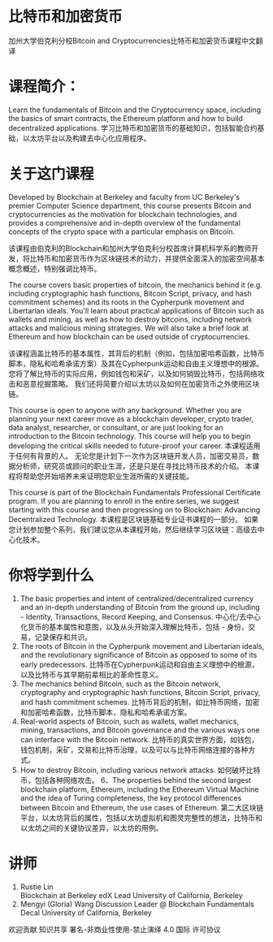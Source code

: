 # 比特币和加密货币
加州大学伯克利分校Bitcoin and Cryptocurrencies比特币和加密货币课程中文翻译

# 课程简介：
Learn the fundamentals of Bitcoin and the Cryptocurrency space, including the basics of smart contracts, the Ethereum platform and how to build decentralized applications.
学习比特币和加密货币的基础知识，包括智能合约基础，以太坊平台以及构建去中心化应用程序。

# 关于这门课程

Developed by Blockchain at Berkeley and faculty from UC Berkeley's premier Computer Science department, this course presents Bitcoin and cryptocurrencies as the motivation for blockchain technologies, and provides a comprehensive and in-depth overview of the fundamental concepts of the crypto space with a particular emphasis on Bitcoin. 

该课程由伯克利的Blockchain和加州大学伯克利分校首席计算机科学系的教师开发，将比特币和加密货币作为区块链技术的动力，并提供全面深入的加密空间基本概念概述，特别强调比特币。

The course covers basic properties of bitcoin, the mechanics behind it (e.g. including cryptographic hash functions, Bitcoin Script, privacy, and hash commitment schemes) and its roots in the Cypherpunk movement and Libertarian ideals. You'll learn about practical applications of Bitcoin such as wallets and mining, as well as how to destroy bitcoins, including network attacks and malicious mining strategies. We will also take a brief look at Ethereum and how blockchain can be used outside of cryptocurrencies. 

该课程涵盖比特币的基本属性，其背后的机制（例如，包括加密哈希函数，比特币脚本，隐私和哈希承诺方案）及其在Cypherpunk运动和自由主义理想中的根源。 您将了解比特币的实际应用，例如钱包和采矿，以及如何销毁比特币，包括网络攻击和恶意挖掘策略。 我们还将简要介绍以太坊以及如何在加密货币之外使用区块链。

This course is open to anyone with any background. Whether you are planning your next career move as a blockchain developer, crypto trader, data analyst, researcher, or consultant, or are just looking for an introduction to the Bitcoin technology. This course will help you to begin developing the critical skills needed to future-proof your career. 
本课程适用于任何有背景的人。 无论您是计划下一次作为区块链开发人员，加密交易员，数据分析师，研究员或顾问的职业生涯，还是只是在寻找比特币技术的介绍。 本课程将帮助您开始培养未来证明您职业生涯所需的关键技能。

This course is part of the Blockchain Fundamentals Professional Certificate program.  If you are planning to enroll in the entire series, we suggest starting with this course and then progressing on to Blockchain: Advancing Decentralized Technology.
本课程是区块链基础专业证书课程的一部分。 如果您计划参加整个系列，我们建议您从本课程开始，然后继续学习区块链：高级去中心化技术。

# 你将学到什么
1. The basic properties and intent of centralized/decentralized currency and an in-depth understanding of Bitcoin from the ground up, including - Identity, Transactions, Record Keeping, and Consensus.
中心化/去中心化货币的基本属性和意图，以及从头开始深入理解比特币，包括 - 身份，交易，记录保存和共识。
2. The roots of Bitcoin in the Cypherpunk movement and Libertarian ideals, and the revolutionary significance of Bitcoin as opposed to some of its early predecessors.
比特币在Cypherpunk运动和自由主义理想中的根源，以及比特币与其早期前辈相比的革命性意义。
3. The mechanics behind Bitcoin, such as the Bitcoin network, cryptography and cryptographic hash functions, Bitcoin Script, privacy, and hash commitment schemes.
比特币背后的机制，如比特币网络，加密和加密哈希函数，比特币脚本，隐私和哈希承诺方案。
4. Real-world aspects of Bitcoin, such as wallets, wallet mechanics, mining, transactions, and Bitcoin governance and the various ways one can interface with the Bitcoin network.
比特币的真实世界方面，如钱包，钱包机制，采矿，交易和比特币治理，以及可以与比特币网络连接的各种方式。
5. How to destroy Bitcoin, including various network attacks. 
如何破坏比特币，包括各种网络攻击。
6、The properties behind the second largest blockchain platform, Ethereum, including the Ethereum Virtual Machine and the idea of Turing completeness, the key protocol differences between Bitcoin and Ethereum, the use cases of Ethereum.
第二大区块链平台，以太坊背后的属性，包括以太坊虚拟机和图灵完整性的想法，比特币和以太坊之间的关键协议差异，以太坊的用例。

# 讲师
1. Rustie Lin  
    Blockchain at Berkeley edX Lead
    University of California, Berkeley
2. Mengyi (Gloria) Wang
    Discussion Leader @ Blockchain Fundamentals Decal
    University of California, Berkeley
    

欢迎贡献
知识共享 署名-非商业性使用-禁止演绎 4.0 国际 许可协议
